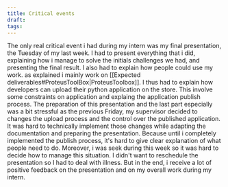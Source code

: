 ```yaml
---
title: Critical events
draft: 
tags:
---
```


The only real critical event i had during my intern was my final presentation, the Tuesday of my last week. 
I had to present everything that i did, explaining how i manage to solve the initials challenges we had, and presenting the final result. I also had to explain how people could use my work. 
as explained i mainly work on [[Expected deliverables#ProteusToolBox|ProteusToolbox]]. I thus had to explain how developers can upload their python application on the store. This involve some constraints on application and explaing the application publish process. 
The preparation of this presentation and the last part especially was a bit stressful as the previous Friday, my supervisor decided to changes the upload process and the control over the published application. It was hard to technically implement those changes while adapting the documentation and preparing the presentation. Because until i completely implemented the publish process, it's hard to give clear explanation of what people need to do.
Moreover, i was seek during this week so it was hard to decide how to manage this situation. I didn't want to reschedule the presentation so I had to deal with illness.
But in the end, i receive a lot of positive feedback on the presentation and on my overall work during my intern.



